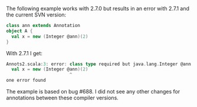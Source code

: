 The following example works with 2.7.0 but results in an
error with 2.7.1 and the current SVN version:

```scala
class ann extends Annotation
object A {
  val x = new (Integer @ann)(2)
}
```

With 2.7.1 I get:

```scala
Annots2.scala:3: error: class type required but java.lang.Integer @ann found
  val x = new (Integer @ann)(2)
                        ^
one error found
```

The example is based on bug #688.
I did not see any other changes for annotations between these compiler versions.
